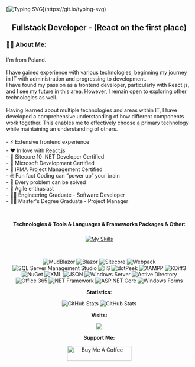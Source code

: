 [![Typing SVG](https://readme-typing-svg.demolab.com/?width=1200&&size=38&center=true&vCenter=true&lines=Hi👋,+I'm+Damian+Czerwiński!;)](https://git.io/typing-svg)
<h2 align="center">Fullstack Developer - (React on the first place)</h2>

###

<h3 align="left">👩‍💻  About Me:</h3>

###

<p align="left">
  I'm from Poland.<br><br>
  I have gained experience with various technologies, beginning my journey in IT with administration and progressing to development.<br>
  I have found my passion as a frontend developer, particularly with React.js, and I see my future in this area.
  However, I remain open to exploring other technologies as well.<br><br>
  Having learned about multiple technologies and areas within IT, I have developed a comprehensive understanding of how different components work together.
  This enables me to effectively choose a primary technology while maintaining an understanding of others.<br><br>
  - ⚡ Extensive frontend experience<br>
  - ❤️ In love with React.js<br>
  - 🥇 Sitecore 10 .NET Developer Certified<br>
  - 🥇 Microsoft Development Certified<br>
  - 🥇 IPMA Project Management Certified<br>
  - 🤓 Fun fact Coding can “power up” your brain<br>
  - 🌈 Every problem can be solved<br>
  - 💛 Agile enthusiast<br>
  - 🧑‍🎓 Engineering Graduate - Software Developer<br>
  - 👨‍🎓 Master's Degree Graduate - Project Manager
</p> <br>

**<p align="center">Technologies & Tools & Languages & Frameworks Packages & Other:</p>**

###

<div align="center">
  
[![My Skills](https://skillicons.dev/icons?i=js,html,css,sass,nodejs,typescript,powershell,vue,react,tailwind,bootstrap,wordpress,redux,materialui,firebase,postgresql,mysql,stackoverflow,styledcomponents,selenium,docker,azure,git,github,dotnet,sublime,vscode,visualstudio,angular,babel,cs,codepen,devto,discord,figma,flask,gmail,ai,jquery,linux,npm,yarn,ps,postman,pug,py,raspberrypi,regex,svg,symfony,ubuntu,windows,vuetify,xd)](https://skillicons.dev)
  
</div>

<br>

<div align="center">
   
![MudBlazor](https://img.shields.io/badge/MudBlazor-1E1E1E?style=flat&logo=blazor&logoColor=white)
![Blazor](https://img.shields.io/badge/Blazor-1E1E1E?style=flat&logo=blazor&logoColor=white)
![Sitecore](https://img.shields.io/badge/Sitecore-0076A8?style=flat&logo=sitecore&logoColor=white)
![Webpack](https://img.shields.io/badge/Webpack-8DD6F9?style=flat&logo=webpack&logoColor=black)
![SQL Server Management Studio](https://img.shields.io/badge/SQL%20Server%20Management%20Studio-CC2927?style=flat&logo=microsoft-sql-server&logoColor=white)
![IIS](https://img.shields.io/badge/IIS-1D1D1D?style=flat&logo=internet-explorer&logoColor=white)
![dotPeek](https://img.shields.io/badge/dotPeek-9E3D44?style=flat&logo=jetbrains&logoColor=white)
![XAMPP](https://img.shields.io/badge/XAMPP-F9E31A?style=flat&logo=xampp&logoColor=black)
![KDiff3](https://img.shields.io/badge/KDiff3-1E1E1E?style=flat&logo=kdiff3&logoColor=white)
![NuGet](https://img.shields.io/badge/NuGet-4E7D3B?style=flat&logo=nuget&logoColor=white)
![XML](https://img.shields.io/badge/XML-FF0000?style=flat&logo=xml&logoColor=white)
![JSON](https://img.shields.io/badge/JSON-0A74FF?style=flat&logo=json&logoColor=white)
![Windows Server](https://img.shields.io/badge/Windows%20Server-00A4EF?style=flat&logo=microsoft-windows&logoColor=white)
![Active Directory](https://img.shields.io/badge/Active%20Directory-0A74FF?style=flat&logo=windows&logoColor=white)
![Office 365](https://img.shields.io/badge/Office%20365-0078D4?style=flat&logo=microsoft-office&logoColor=white)
![NET Framework](https://img.shields.io/badge/.NET%20Framework-512BD4?style=flat&logo=.net&logoColor=white)
![ASP.NET Core](https://img.shields.io/badge/ASP.NET%20Core-512BD4?style=flat&logo=aspnetcore&logoColor=white)
![Windows Forms](https://img.shields.io/badge/Windows%20Forms-0078D4?style=flat&logo=windows&logoColor=white)

</div>


 <p align="center" style="font-weight: bold;">Statistics:</p>
 <p align="center">
   <img src="https://streak-stats.demolab.com/?user=damianczer&theme=dark" alt="GitHub Stats"/>
      <img src="https://github-readme-stats.vercel.app/api?username=damianczer&show_icons=true&theme=dark" alt="GitHub Stats"/>
 </p>

<p align="center" style="font-weight: bold;">Visits:</p>
<p align="center">
  <img src="https://profile-counter.glitch.me/damianczer/count.svg" />
</p>

<p align="center" style="font-weight: bold;">Support Me:</p>
<p align="center">
<a href="https://www.buymeacoffee.com/damianczer" target="_blank"><img src="https://cdn.buymeacoffee.com/buttons/default-orange.png" alt="Buy Me A Coffee" height="41" width="174"></a>
</p>
